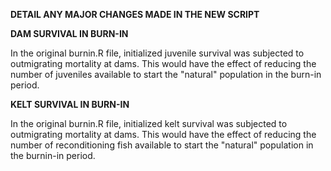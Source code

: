 **DETAIL ANY MAJOR CHANGES MADE IN THE NEW SCRIPT**

**DAM SURVIVAL IN BURN-IN**

In the original burnin.R file, initialized juvenile survival was subjected to outmigrating mortality at dams. This would have the effect of reducing the number of juveniles available to start the "natural" population in the burn-in period. 

**KELT SURVIVAL IN BURN-IN**

In the original burnin.R file, initialized kelt survival was subjected to outmigrating mortality at dams. This would have the effect of reducing the number of reconditioning fish available to start the "natural" population in the burnin-in period. 


